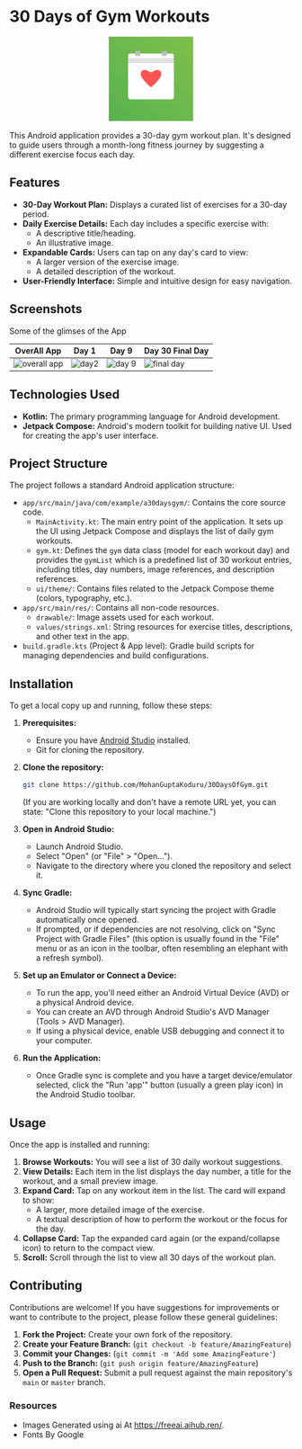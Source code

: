 # 30 Days of Gym Workouts

<!-- TODO: Add App Icon here -->
<p align="center">
  <img src="app/src/main/ic_launcher-playstore.png" alt="App Icon" width="150"/>
</p>

This Android application provides a 30-day gym workout plan. It's designed to guide users through a month-long fitness journey by suggesting a different exercise focus each day.

## Features

*   **30-Day Workout Plan:** Displays a curated list of exercises for a 30-day period.
*   **Daily Exercise Details:** Each day includes a specific exercise with:
    *   A descriptive title/heading.
    *   An illustrative image.
*   **Expandable Cards:** Users can tap on any day's card to view:
    *   A larger version of the exercise image.
    *   A detailed description of the workout.
*   **User-Friendly Interface:** Simple and intuitive design for easy navigation.

## Screenshots

Some of the glimses of the App

|OverAll App |   Day 1 | Day 9 | Day 30 Final Day  |
|------------------|------------------|------------------|----------------------|
|![overall app](https://github.com/user-attachments/assets/fc5fbb50-5904-4f0b-886c-9a5a0adeb469) | ![day2](https://github.com/user-attachments/assets/bd769d0d-8346-4285-ae8f-692fe02d5f35) | ![day 9](https://github.com/user-attachments/assets/0a21285e-5731-434e-9f33-4fed2bceeea1) | ![final day](https://github.com/user-attachments/assets/c328e7a1-210e-4ece-8858-33754881de72)

## Technologies Used

*   **Kotlin:** The primary programming language for Android development.
*   **Jetpack Compose:** Android's modern toolkit for building native UI. Used for creating the app's user interface.

## Project Structure

The project follows a standard Android application structure:

*   `app/src/main/java/com/example/a30daysgym/`: Contains the core source code.
    *   `MainActivity.kt`: The main entry point of the application. It sets up the UI using Jetpack Compose and displays the list of daily gym workouts.
    *   `gym.kt`: Defines the `gym` data class (model for each workout day) and provides the `gymList` which is a predefined list of 30 workout entries, including titles, day numbers, image references, and description references.
    *   `ui/theme/`: Contains files related to the Jetpack Compose theme (colors, typography, etc.).
*   `app/src/main/res/`: Contains all non-code resources.
    *   `drawable/`: Image assets used for each workout.
    *   `values/strings.xml`: String resources for exercise titles, descriptions, and other text in the app.
*   `build.gradle.kts` (Project & App level): Gradle build scripts for managing dependencies and build configurations.

## Installation

To get a local copy up and running, follow these steps:

1.  **Prerequisites:**
    *   Ensure you have [Android Studio](https://developer.android.com/studio) installed.
    *   Git for cloning the repository.

2.  **Clone the repository:**
    ```bash
    git clone https://github.com/MohanGuptaKoduru/30DaysOfGym.git 
    ```
    (If you are working locally and don't have a remote URL yet, you can state: "Clone this repository to your local machine.")

3.  **Open in Android Studio:**
    *   Launch Android Studio.
    *   Select "Open" (or "File" > "Open...").
    *   Navigate to the directory where you cloned the repository and select it.

4.  **Sync Gradle:**
    *   Android Studio will typically start syncing the project with Gradle automatically once opened.
    *   If prompted, or if dependencies are not resolving, click on "Sync Project with Gradle Files" (this option is usually found in the "File" menu or as an icon in the toolbar, often resembling an elephant with a refresh symbol).

5.  **Set up an Emulator or Connect a Device:**
    *   To run the app, you'll need either an Android Virtual Device (AVD) or a physical Android device.
    *   You can create an AVD through Android Studio's AVD Manager (Tools > AVD Manager).
    *   If using a physical device, enable USB debugging and connect it to your computer.

6.  **Run the Application:**
    *   Once Gradle sync is complete and you have a target device/emulator selected, click the "Run 'app'" button (usually a green play icon) in the Android Studio toolbar.

## Usage

Once the app is installed and running:

1.  **Browse Workouts:** You will see a list of 30 daily workout suggestions.
2.  **View Details:** Each item in the list displays the day number, a title for the workout, and a small preview image.
3.  **Expand Card:** Tap on any workout item in the list. The card will expand to show:
    *   A larger, more detailed image of the exercise.
    *   A textual description of how to perform the workout or the focus for the day.
4.  **Collapse Card:** Tap the expanded card again (or the expand/collapse icon) to return to the compact view.
5.  **Scroll:** Scroll through the list to view all 30 days of the workout plan.

## Contributing

Contributions are welcome! If you have suggestions for improvements or want to contribute to the project, please follow these general guidelines:

1.  **Fork the Project:** Create your own fork of the repository.
2.  **Create your Feature Branch:** (`git checkout -b feature/AmazingFeature`)
3.  **Commit your Changes:** (`git commit -m 'Add some AmazingFeature'`)
4.  **Push to the Branch:** (`git push origin feature/AmazingFeature`)
5.  **Open a Pull Request:** Submit a pull request against the main repository's `main` or `master` branch.


### Resources 

* Images Generated using ai At  https://freeai.aihub.ren/.
* Fonts By Google


